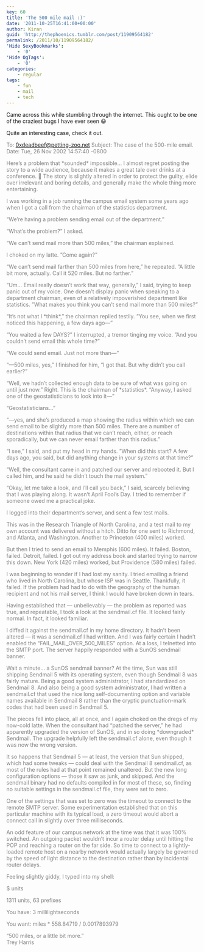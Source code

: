 ```yaml
---
key: 60
title: 'The 500 mile mail :)'
date: '2011-10-25T16:41:00+00:00'
author: Kiran
guid: 'http://thephoenics.tumblr.com/post/11909564182'
permalink: /2011/10/11909564182/
'Hide SexyBookmarks':
    - '0'
'Hide OgTags':
    - '0'
categories:
    - regular
tags:
    - fun
    - mail
    - tech
---
```


Came across this while stumbling through the internet. This ought to be one of the craziest bugs I have ever seen 😀

Quite an interesting case, check it out.

<span style="color: #808080;">To: 0xdeadbeef@petting-zoo.net Subject: The case of the 500-mile email. Date: Tue, 26 Nov 2002 14:57:40 -0800</span>

<span style="color: #808080;">Here’s a problem that \*sounded\* impossible… I almost regret posting the story to a wide audience, because it makes a great tale over drinks at a conference. 🙂 The story is slightly altered in order to protect the guilty, elide over irrelevant and boring details, and generally make the whole thing more entertaining.</span>

<span style="color: #808080;">I was working in a job running the campus email system some years ago when I got a call from the chairman of the statistics department.</span>

<span style="color: #808080;">“We’re having a problem sending email out of the department.”</span>

<span style="color: #808080;">“What’s the problem?” I asked.</span>

<span style="color: #808080;">“We can’t send mail more than 500 miles,” the chairman explained.</span>

<span style="color: #808080;">I choked on my latte. ”Come again?”</span>

<span style="color: #808080;">“We can’t send mail farther than 500 miles from here,” he repeated. ”A little bit more, actually. Call it 520 miles. But no farther.”</span>

<span style="color: #808080;">“Um… Email really doesn’t work that way, generally,” I said, trying to keep panic out of my voice. One doesn’t display panic when speaking to a department chairman, even of a relatively impoverished department like statistics. ”What makes you think you can’t send mail more than 500 miles?”</span>

<span style="color: #808080;">“It’s not what I \*think\*,” the chairman replied testily. ”You see, when we first noticed this happening, a few days ago—”</span>

<span style="color: #808080;">“You waited a few DAYS?” I interrupted, a tremor tinging my voice. ”And you couldn’t send email this whole time?”</span>

<span style="color: #808080;">“We could send email. Just not more than—”</span>

<span style="color: #808080;">“—500 miles, yes,” I finished for him, “I got that. But why didn’t you call earlier?”</span>

<span style="color: #808080;">“Well, we hadn’t collected enough data to be sure of what was going on until just now.” Right. This is the chairman of \*statistics\*. “Anyway, I asked one of the geostatisticians to look into it—”</span>

<span style="color: #808080;">“Geostatisticians…”</span>

<span style="color: #808080;">“—yes, and she’s produced a map showing the radius within which we can send email to be slightly more than 500 miles. There are a number of destinations within that radius that we can’t reach, either, or reach sporadically, but we can never email farther than this radius.”</span>

<span style="color: #808080;">“I see,” I said, and put my head in my hands. ”When did this start? A few days ago, you said, but did anything change in your systems at that time?”</span>

<span style="color: #808080;">“Well, the consultant came in and patched our server and rebooted it. But I called him, and he said he didn’t touch the mail system.”</span>

<span style="color: #808080;">“Okay, let me take a look, and I’ll call you back,” I said, scarcely believing that I was playing along. It wasn’t April Fool’s Day. I tried to remember if someone owed me a practical joke.</span>

<span style="color: #808080;">I logged into their department’s server, and sent a few test mails.</span>

<span style="color: #808080;">This was in the Research Triangle of North Carolina, and a test mail to my own account was delivered without a hitch. Ditto for one sent to Richmond, and Atlanta, and Washington. Another to Princeton (400 miles) worked.</span>

<span style="color: #808080;">But then I tried to send an email to Memphis (600 miles). It failed. Boston, failed. Detroit, failed. I got out my address book and started trying to narrow this down. New York (420 miles) worked, but Providence (580 miles) failed.</span>

<span style="color: #808080;">I was beginning to wonder if I had lost my sanity. I tried emailing a friend who lived in North Carolina, but whose ISP was in Seattle. Thankfully, it failed. If the problem had had to do with the geography of the human recipient and not his mail server, I think I would have broken down in tears.</span>

<span style="color: #808080;">Having established that — unbelievably — the problem as reported was true, and repeatable, I took a look at the sendmail.cf file. It looked fairly normal. In fact, it looked familiar.</span>

<span style="color: #808080;">I diffed it against the sendmail.cf in my home directory. It hadn’t been altered — it was a sendmail.cf I had written. And I was fairly certain I hadn’t enabled the “FAIL\_MAIL\_OVER\_500\_MILES” option. At a loss, I telnetted into the SMTP port. The server happily responded with a SunOS sendmail banner.</span>

<span style="color: #808080;">Wait a minute… a SunOS sendmail banner? At the time, Sun was still shipping Sendmail 5 with its operating system, even though Sendmail 8 was fairly mature. Being a good system administrator, I had standardized on Sendmail 8. And also being a good system administrator, I had written a sendmail.cf that used the nice long self-documenting option and variable names available in Sendmail 8 rather than the cryptic punctuation-mark codes that had been used in Sendmail 5.</span>

<span style="color: #808080;">The pieces fell into place, all at once, and I again choked on the dregs of my now-cold latte. When the consultant had “patched the server,” he had apparently upgraded the version of SunOS, and in so doing \*downgraded\* Sendmail. The upgrade helpfully left the sendmail.cf alone, even though it was now the wrong version.</span>

<span style="color: #808080;">It so happens that Sendmail 5 — at least, the version that Sun shipped, which had some tweaks — could deal with the Sendmail 8 sendmail.cf, as most of the rules had at that point remained unaltered. But the new long configuration options — those it saw as junk, and skipped. And the sendmail binary had no defaults compiled in for most of these, so, finding no suitable settings in the sendmail.cf file, they were set to zero.</span>

<span style="color: #808080;">One of the settings that was set to zero was the timeout to connect to the remote SMTP server. Some experimentation established that on this particular machine with its typical load, a zero timeout would abort a connect call in slightly over three milliseconds.</span>

<span style="color: #808080;">An odd feature of our campus network at the time was that it was 100% switched. An outgoing packet wouldn’t incur a router delay until hitting the POP and reaching a router on the far side. So time to connect to a lightly-loaded remote host on a nearby network would actually largely be governed by the speed of light distance to the destination rather than by incidental router delays.</span>

<span style="color: #808080;">Feeling slightly giddy, I typed into my shell:</span>

<span style="color: #808080;">$ units</span>

<span style="color: #808080;">1311 units, 63 prefixes</span>

<span style="color: #808080;">You have: 3 millilightseconds</span>

<span style="color: #808080;">You want: miles \* 558.84719 / 0.0017893979</span>

<span style="color: #808080;">“500 miles, or a little bit more.”</span>  
<span style="color: #808080;"> Trey Harris</span>